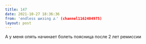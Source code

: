 ```yaml
---
title: 147
date: 2021-10-27 18:36:36
from: 'endless шизing ⍼' (channel1162404975)
layout: post
---
```


А у меня опять начинает болеть поясница после 2 лет ремиссии
